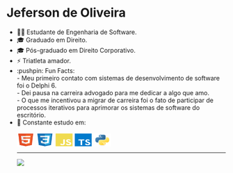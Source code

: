 <h1> Jeferson de Oliveira</h1>
<ul>
  <li> 👨‍🎓 Estudante de Engenharia de Software.</li>
  <li> 🎓 Graduado em Direito.</li>
  <li> 🎓 Pós-graduado em Direito Corporativo.</li>
  <li> ⚡ Triatleta amador.</li>
  <li> :pushpin: Fun Facts:<br> 
    - Meu primeiro contato com sistemas de desenvolvimento de software foi o Delphi 6.<br>
    - Dei pausa na carreira advogado para me dedicar a algo que amo.<br>
    - O que me incentivou a migrar de carreira foi o fato de participar de processos iterativos para aprimorar os sistemas de software do escritório.
  </li>
  <li> 🌱 Constante estudo em:</li>
 </li>
 <br>
<div style="display: inline_block">
  <img align="center" alt="jefoli-HTML" height="30" width="40" src="https://raw.githubusercontent.com/devicons/devicon/master/icons/html5/html5-original.svg">
  <img align="center" alt="jefoli-CSS" height="30" width="40" src="https://raw.githubusercontent.com/devicons/devicon/master/icons/css3/css3-original.svg">
  <img align="center" alt="jefoli-Js" height="30" width="40" src="https://raw.githubusercontent.com/devicons/devicon/master/icons/javascript/javascript-plain.svg">
  <img align="center" alt="jefoli-Ts" height="30" width="40" src="https://raw.githubusercontent.com/devicons/devicon/master/icons/typescript/typescript-plain.svg">
  <img align="center" alt="jefoli-Python" height="30" width="40" src="https://raw.githubusercontent.com/devicons/devicon/master/icons/python/python-original.svg">
</div>
<div>
<hr>
<a href="https://www.linkedin.com/in/jefersonoliveirasro/" target="_blank"><img src="https://img.shields.io/badge/-LinkedIn-%230077B5?style=for-the-badge&logo=linkedin&logoColor=white" target="_blank"></a> 
